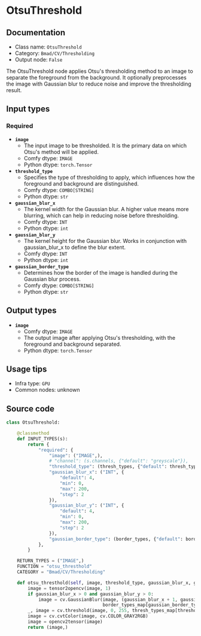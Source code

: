 # OtsuThreshold
## Documentation
- Class name: `OtsuThreshold`
- Category: `Bmad/CV/Thresholding`
- Output node: `False`

The OtsuThreshold node applies Otsu's thresholding method to an image to separate the foreground from the background. It optionally preprocesses the image with Gaussian blur to reduce noise and improve the thresholding result.
## Input types
### Required
- **`image`**
    - The input image to be thresholded. It is the primary data on which Otsu's method will be applied.
    - Comfy dtype: `IMAGE`
    - Python dtype: `torch.Tensor`
- **`threshold_type`**
    - Specifies the type of thresholding to apply, which influences how the foreground and background are distinguished.
    - Comfy dtype: `COMBO[STRING]`
    - Python dtype: `str`
- **`gaussian_blur_x`**
    - The kernel width for the Gaussian blur. A higher value means more blurring, which can help in reducing noise before thresholding.
    - Comfy dtype: `INT`
    - Python dtype: `int`
- **`gaussian_blur_y`**
    - The kernel height for the Gaussian blur. Works in conjunction with gaussian_blur_x to define the blur extent.
    - Comfy dtype: `INT`
    - Python dtype: `int`
- **`gaussian_border_type`**
    - Determines how the border of the image is handled during the Gaussian blur process.
    - Comfy dtype: `COMBO[STRING]`
    - Python dtype: `str`
## Output types
- **`image`**
    - Comfy dtype: `IMAGE`
    - The output image after applying Otsu's thresholding, with the foreground and background separated.
    - Python dtype: `torch.Tensor`
## Usage tips
- Infra type: `GPU`
- Common nodes: unknown


## Source code
```python
class OtsuThreshold:

    @classmethod
    def INPUT_TYPES(s):
        return {
            "required": {
                "image": ("IMAGE",),
                # "channel": (s.channels, {"default": "greyscale"}),
                "threshold_type": (thresh_types, {"default": thresh_types[0]}),
                "gaussian_blur_x": ("INT", {
                    "default": 4,
                    "min": 0,
                    "max": 200,
                    "step": 2
                }),
                "gaussian_blur_y": ("INT", {
                    "default": 4,
                    "min": 0,
                    "max": 200,
                    "step": 2
                }),
                "gaussian_border_type": (border_types, {"default": border_types[0]}),
            },
        }

    RETURN_TYPES = ("IMAGE",)
    FUNCTION = "otsu_thresthold"
    CATEGORY = "Bmad/CV/Thresholding"

    def otsu_thresthold(self, image, threshold_type, gaussian_blur_x, gaussian_blur_y, gaussian_border_type):
        image = tensor2opencv(image, 1)
        if gaussian_blur_x > 0 and gaussian_blur_y > 0:
            image = cv.GaussianBlur(image, (gaussian_blur_x + 1, gaussian_blur_y + 1),
                                    border_types_map[gaussian_border_type])
        _, image = cv.threshold(image, 0, 255, thresh_types_map[threshold_type] + cv.THRESH_OTSU)
        image = cv.cvtColor(image, cv.COLOR_GRAY2RGB)
        image = opencv2tensor(image)
        return (image,)

```
